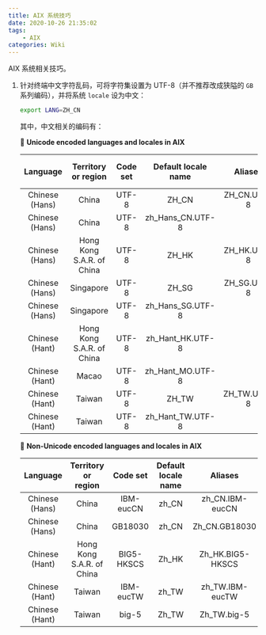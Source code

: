 ```yaml
---
title: AIX 系统技巧
date: 2020-10-26 21:35:02
tags:
    - AIX
categories: Wiki
---
```


AIX 系统相关技巧。

<!-- more -->

1. 针对终端中文字符乱码，可将字符集设置为 UTF-8（并不推荐改成狭隘的 `GB` 系列编码），并将系统 `locale` 设为中文：
   ```Bash
   export LANG=ZH_CN
   ```
   其中，中文相关的编码有：

   🚀 **Unicode encoded languages and locales in AIX**

   | Language       | Territory or region       | Code set | Default locale name | Aliases     | Introduced in AIX release |
   | :--:           | :--:                      | :--:     | :--:                | :--:        | :--:                      |
   | Chinese (Hans) | China                     | UTF-8    | ZH_CN               | ZH_CN.UTF-8 | 5.2 or earlier            |
   | Chinese (Hans) | China                     | UTF-8    | zh_Hans_CN.UTF-8    |             | 7.1.2.0                   |
   | Chinese (Hans) | Hong Kong S.A.R. of China | UTF-8    | ZH_HK               | ZH_HK.UTF-8 | 5.2 or earlier            |
   | Chinese (Hans) | Singapore                 | UTF-8    | ZH_SG               | ZH_SG.UTF-8 | 5.2 or earlier            |
   | Chinese (Hans) | Singapore                 | UTF-8    | zh_Hans_SG.UTF-8    |             | 7.1.2.0                   |
   | Chinese (Hant) | Hong Kong S.A.R. of China | UTF-8    | zh_Hant_HK.UTF-8    |             | 7.1.2.0                   |
   | Chinese (Hant) | Macao                     | UTF-8    | zh_Hant_MO.UTF-8    |             | 7.2.1.0                   |
   | Chinese (Hant) | Taiwan                    | UTF-8    | ZH_TW               | ZH_TW.UTF-8 | 5.2 or earlier            |
   | Chinese (Hant) | Taiwan                    | UTF-8    | zh_Hant_TW.UTF-8    |             | 7.1.2.0                   |

   🚀 **Non-Unicode encoded languages and locales in AIX**

   | Language       | Territory or region       | Code set   | Default locale name | Aliases          | Introduced in AIX release |
   | :--:           | :--:                      | :--:       | :--:                | :--:             | :--:                      |
   | Chinese (Hans) | China                     | IBM-eucCN  | zh_CN               | zh_CN.IBM-eucCN  | 5.2 or earlier            |
   | Chinese (Hans) | China                     | GB18030    | zh_CN               | Zh_CN.GB18030    | 5.2 or earlier            |
   | Chinese (Hant) | Hong Kong S.A.R. of China | BIG5-HKSCS | Zh_HK               | Zh_HK.BIG5-HKSCS | 5.2 or earlier            |
   | Chinese (Hant) | Taiwan                    | IBM-eucTW  | zh_TW               | zh_TW.IBM-eucTW  | 5.2 or earlier            |
   | Chinese (Hant) | Taiwan                    | big-5      | Zh_TW               | Zh_TW.big-5      | 5.2 or earlier            |

